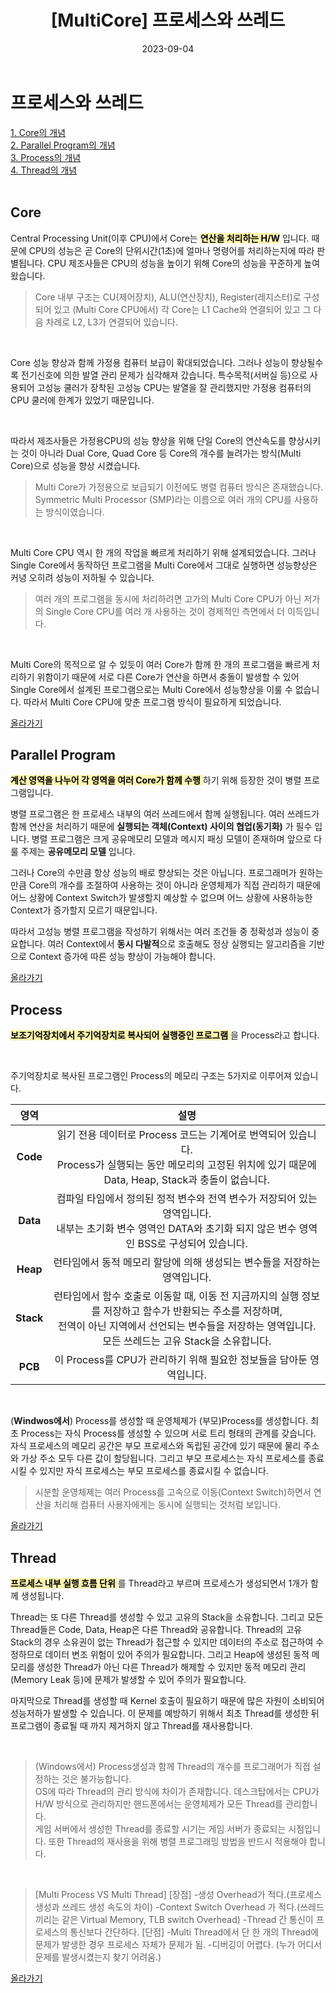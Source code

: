 ﻿---
title:  "[MultiCore] 프로세스와 쓰레드"
excerpt: "프로세스와 쓰레드의 개념을 확인해봅니다."

categories:
  - MultiCore
tags:
  - [MultiCore, C/C++, CS, OS]

toc: true
toc_sticky: true
 
date: 2023-09-04
last_modified_at: 2023-12-17
---

# 프로세스와 쓰레드
[1. Core의 개념](#core)<br/>
[2. Parallel Program의 개념](#parallel-program)<br/>
[3. Process의 개념](#process)<br/>
[4. Thread의 개념](#thread)<br/>
<br/>

## Core
Central Processing Unit(이후 CPU)에서 Core는 <span style="color:black;background-color:#fff5b1"> **연산을 처리하는 H/W**</span> 입니다.
때문에 CPU의 성능은 곧 Core의 단위시간(1초)에 얼마나 명령어를 처리하는지에 따라 판별됩니다.
CPU 제조사들은 CPU의 성능을 높이기 위해 Core의 성능을 꾸준하게 높여왔습니다.

>Core 내부 구조는 CU(제어장치), ALU(연산장치), Register(레지스터)로 구성되어 있고
(Multi Core CPU에서) 각 Core는 L1 Cache와 연결되어 있고
그 다음 차례로 L2, L3가 연결되어 있습니다.

<br/>

Core 성능 향상과 함께 가정용 컴퓨터 보급이 확대되었습니다.
그러나 성능이 향상될수록 전기신호에 의한 발열 관리 문제가 심각해져 갔습니다.
특수목적(서버실 등)으로 사용되어 고성능 쿨러가 장착된 고성능 CPU는 발열을 잘 관리했지만
가정용 컴퓨터의 CPU 쿨러에 한계가 있었기 때문입니다.

<br/>

따라서 제조사들은 가정용CPU의 성능 향상을 위해 단일 Core의 연산속도를 향상시키는 것이 아니라
Dual Core, Quad Core 등 Core의 개수를 늘려가는 방식(Multi Core)으로 성능을 향상 시켰습니다.
>Multi Core가 가정용으로 보급되기 이전에도 병렬 컴퓨터 방식은 존재했습니다.
Symmetric Multi Processor (SMP)라는 이름으로 여러 개의 CPU를 사용하는 방식이였습니다.

<br/>

Multi Core CPU 역시 한 개의 작업을 빠르게 처리하기 위해 설계되었습니다.
그러나 Single Core에서 동작하던 프로그램을 Multi Core에서 그대로 실행하면
성능향상은 커녕 오히려 성능이 저하될 수 있습니다.

>여러 개의 프로그램을 동시에 처리하려면 고가의 Multi Core CPU가 아닌
저가의 Single Core CPU를 여러 개 사용하는 것이 경제적인 측면에서 더 이득입니다.

<br/>

Multi Core의 목적으로 알 수 있듯이
여러 Core가 함께 한 개의 프로그램을 빠르게 처리하기 위함이기 때문에
서로 다른 Core가 연산을 하면서 충돌이 발생할 수 있어
Single Core에서 설계된 프로그램으로는 Multi Core에서 성능향상을 이룰 수 없습니다.
따라서 Multi Core CPU에 맞춘 프로그램 방식이 필요하게 되었습니다.

[올라가기](#프로세스와-쓰레드)
<br/>

## Parallel Program
<span style="color:black;background-color:#fff5b1"> __계산 영역을 나누어 각 영역을 여러 Core가 함께 수행__ </span>하기 위해 등장한 것이 병렬 프로그램입니다.

병렬 프로그램은 한 프로세스 내부의 여러 쓰레드에서 함께 실행됩니다.
여러 쓰레드가 함께 연산을 처리하기 때문에
**실행되는 객체(Context) 사이의 협업(동기화)** 가 필수 입니다.
병렬 프로그램은 크게 공유메모리 모델과 메시지 패싱 모델이 존재하며
앞으로 다룰 주제는 **공유메모리 모델** 입니다.

그러나 Core의 수만큼 항상 성능의 배로 향상되는 것은 아닙니다.
프로그래머가 원하는 만큼 Core의 개수를 조절하여 사용하는 것이 아니라
운영체제가 직접 관리하기 때문에 어느 상황에 Context Switch가 발생할지 예상할 수 없으며
어느 상황에 사용하능한 Context가 증가할지 모르기 때문입니다.

따라서 고성능 병렬 프로그램을 작성하기 위해서는 여러 조건들 중 정확성과 성능이 중요합니다.
여러 Context에서 **동시 다발적**으로 호출해도 정상 실행되는 알고리즘을 기반으로
Context 증가에 따른 성능 향상이 가능해야 합니다.

[올라가기](#프로세스와-쓰레드)
<br/>

## Process
<span style="color:black;background-color:#fff5b1"> __보조기억장치에서 주기억장치로 복사되어 실행중인 프로그램__ </span>을 Process라고 합니다.

<br/>

주기억장치로 복사된 프로그램인 Process의 메모리 구조는 5가지로 이루어져 있습니다.

영역|설명|
|:---:|:---:|
|**Code**|읽기 전용 데이터로 Process 코드는 기계어로 번역되어 있습니다.<br/>Process가 실행되는 동안 메모리의 고정된 위치에 있기 때문에 Data, Heap, Stack과 충돌이 없습니다.|
|**Data**|컴파일 타임에서 정의된 정적 변수와 전역 변수가 저장되어 있는 영역입니다.<br/>내부는 초기화 변수 영역인 DATA와 초기화 되지 않은 변수 영역인 BSS로 구성되어 있습니다.|
|**Heap**|런타임에서 동적 메모리 할당에 의해 생성되는 변수들을 저장하는 영역입니다.|
|**Stack**|런타임에서 함수 호출로 이동할 때, 이동 전 지금까지의 실행 정보를 저장하고 함수가 반환되는 주소를 저장하며,<br/>전역이 아닌 지역에서 선언되는 변수들을 저장하는 영역입니다. 모든 쓰레드는 고유 Stack을 소유합니다.|
|**PCB**|이 Process를 CPU가 관리하기 위해 필요한 정보들을 담아둔 영역입니다.|

<br/>

(**Windwos에서**) Process를 생성할 때 운영체제가 (부모)Process를 생성합니다.
최초 Process는 자식 Process를 생성할 수 있으며 서로 트리 형태의 관계를 갖습니다.
자식 프로세스의 메모리 공간은 부모 프로세스와 독립된 공간에 있기 때문에 
물리 주소와 가상 주소 모두 다른 값이 할당됩니다.
그리고 부모 프로세스는 자식 프로세스를 종료시킬 수 있지만 
자식 프로세스는 부모 프로세스를 종료시킬 수 없습니다.

>시분할 운영체제는 여러 Process를 고속으로 이동(Context Switch)하면서 연산을 처리해
컴퓨터 사용자에게는 동시에 실행되는 것처럼 보입니다.

[올라가기](#프로세스와-쓰레드)
<br/>

## Thread
<span style="color:black;background-color:#fff5b1"> __프로세스 내부 실행 흐름 단위__ </span>를 Thread라고 부르며 프로세스가 생성되면서 1개가 함께 생성됩니다.

Thread는 또 다른 Thread를 생성할 수 있고 고유의 Stack을 소유합니다.
그리고 모든 Thread들은 Code, Data, Heap은 다른 Thread와 공유합니다.
Thread의 고유 Stack의 경우 소유권이 없는 Thread가 접근할 수 있지만
데이터의 주소로 접근하여 수정하므로 데이터 변조 위험이 있어 주의가 필요합니다.
그리고 Heap에 생성된 동적 메모리를 생성한 Thread가 아닌 다른 Thread가 해제할 수 있지만
동적 메모리 관리(Memory Leak 등)에 문제가 발생할 수 있어 주의가 필요합니다.

마지막으로 Thread를 생성할 때 Kernel 호출이 필요하기 때문에 많은 자원이 소비되어
성능저하가 발생할 수 있습니다.
이 문제를 예방하기 위해서 최초 Thread를 생성한 뒤 프로그램이 종료될 때 까지 제거하지 않고
Thread를 재사용합니다.

<br/>

>(Windows에서) Process생성과 함께 Thread의 개수를
프로그래머가 직접 설정하는 것은 불가능합니다.<br/>
OS에 따라 Thread의 관리 방식에 차이가 존재합니다.
데스크탑에서는 CPU가 H/W 방식으로 관리하지만 
핸드폰에서는 운영체제가 모든 Thread를 관리합니다.<br/>
게임 서버에서 생성한 Thread를 종료할 시기는 게임 서버가 종료되는 시점입니다.
또한 Thread의 재사용을 위해 병렬 프로그래밍 방법을 반드시 적용해야 합니다.

<br/>

>[Multi Process VS Multi Thread]
[장점]
-생성 Overhead가 적다.(프로세스 생성과 쓰레드 생성 속도의 차이)
-Context Switch Overhead 가 적다.(쓰레드끼리는 같은 Virtual Memory, TLB switch Overhead)
-Thread 간 통신이 프로세스의 통신보다 간단하다.
[단점]
-Multi Thread에서 단 한 개의 Thread에 문제가 발생한 경우 프로세스 자체가 문제가 됨.
-디버깅이 어렵다. (누가 어디서 문제를 발생시켰는지 찾기 어려움.)

[올라가기](#프로세스와-쓰레드)
<br/>
